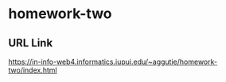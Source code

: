 # homework-two

## URL Link

https://in-info-web4.informatics.iupui.edu/~aggutie/homework-two/index.html
